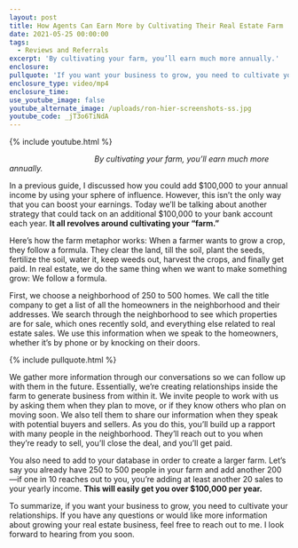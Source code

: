```yaml
---
layout: post
title: How Agents Can Earn More by Cultivating Their Real Estate Farm
date: 2021-05-25 00:00:00
tags:
  - Reviews and Referrals
excerpt: 'By cultivating your farm, you’ll earn much more annually.'
enclosure:
pullquote: 'If you want your business to grow, you need to cultivate your relationships.'
enclosure_type: video/mp4
enclosure_time:
use_youtube_image: false
youtube_alternate_image: /uploads/ron-hier-screenshots-ss.jpg
youtube_code: _jT3o6TiNdA
---
```

{% include youtube.html %}

*&nbsp; &nbsp; &nbsp; &nbsp; &nbsp; &nbsp; &nbsp; &nbsp; &nbsp; &nbsp; &nbsp; &nbsp; &nbsp; &nbsp; &nbsp; &nbsp; &nbsp; &nbsp; &nbsp; &nbsp;By cultivating your farm, you’ll earn much more annually.*

In a previous guide, I discussed how you could add $100,000 to your annual income by using your sphere of influence. However, this isn’t the only way that you can boost your earnings. Today we’ll be talking about another strategy that could tack on an additional $100,000 to your bank account each year. **It all revolves around cultivating your “farm.”**

Here’s how the farm metaphor works: When a farmer wants to grow a crop, they follow a formula. They clear the land, till the soil, plant the seeds, fertilize the soil, water it, keep weeds out, harvest the crops, and finally get paid. In real estate, we do the same thing when we want to make something grow: We follow a formula.

First, we choose a neighborhood of 250 to 500 homes. We call the title company to get a list of all the homeowners in the neighborhood and their addresses. We search through the neighborhood to see which properties are for sale, which ones recently sold, and everything else related to real estate sales. We use this information when we speak to the homeowners, whether it’s by phone or by knocking on their doors.&nbsp;

{% include pullquote.html %}

We gather more information through our conversations so we can follow up with them in the future. Essentially, we’re creating relationships inside the farm to generate business from within it. We invite people to work with us by asking them when they plan to move, or if they know others who plan on moving soon. We also tell them to share our information when they speak with potential buyers and sellers. As you do this, you’ll build up a rapport with many people in the neighborhood. They’ll reach out to you when they’re ready to sell, you’ll close the deal, and you’ll get paid.&nbsp;

You also need to add to your database in order to create a larger farm. Let’s say you already have 250 to 500 people in your farm and add another 200—if one in 10 reaches out to you, you’re adding at least another 20 sales to your yearly income. **This will easily get you over $100,000 per year.**

To summarize, if you want your business to grow, you need to cultivate your relationships. If you have any questions or would like more information about growing your real estate business, feel free to reach out to me. I look forward to hearing from you soon.
